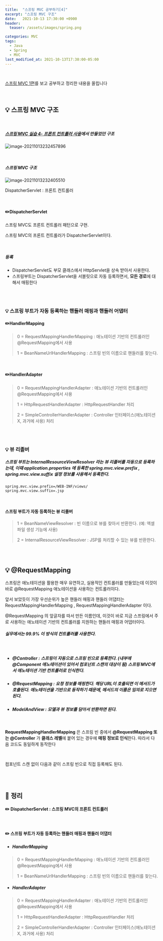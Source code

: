 ```yaml
---
title:  "스프링 MVC 공부하기[4]"
excerpt: "스프링 MVC 구조"
date:   2021-10-13 17:30:00 +0900
header:
  teaser: /assets/images/spring.png

categories: MVC
tags:
  - Java
  - Spring
  - MVC
last_modified_at: 2021-10-13T17:30:00-05:00
---
```


<br/>

[스프링 MVC 1편](https://www.inflearn.com/course/%EC%8A%A4%ED%94%84%EB%A7%81-mvc-1/dashboard)를 보고 공부하고 정리한 내용을 올립니다

<br/>

## 💡 스프링 MVC 구조

<br/>

##### [스프링 MVC 실습 4- 프론트 컨트롤러 사용](https://shindonghun1.github.io/mvc/%EC%8A%A4%ED%94%84%EB%A7%81-MVC-%EC%8B%A4%EC%8A%B5-4/)에서 만들었던 구조

![image-20211013232457896](https://raw.githubusercontent.com/ShinDongHun1/image_repo/main/img/image-20211013232457896.png)

<br/>

##### 스프링 MVC 구조

![image-20211013232405510](https://raw.githubusercontent.com/ShinDongHun1/image_repo/main/img/image-20211013232405510.png)

DispatcherServlet : 프론트 컨트롤러

<br/>

#### ✏️DispatcherServlet

스프링 MVC도 프론트 컨트롤러 패턴으로 구현.

스프링 MVC의 프론트 컨트롤러가 DispatcherServlet이다.

<br/>

##### 등록

- DispatcherServlet도 부모 클래스에서 HttpServlet을 상속 받아서 사용한다.
- 스프링부트는 DispatcherServlet을 서블릿으로 자동 등록하면서, **모든 경로**에 대해서 매핑한다

<script src="https://gist.github.com/ShinDongHun1/e794ee8c48999af2e59b5da5dd5dea90.js"></script>

<br/>

<br/>

### 💡 스프링 부트가 자동 등록하는 핸들러 매핑과 핸들러 어댑터

#### ✏️HandlerMapping

> 0 = RequestMappingHandlerMapping : 애노테이션 기반의 컨트롤러인 @RequestMapping에서 사용 
>
> 1 = BeanNameUrlHandlerMapping : 스프링 빈의 이름으로 핸들러를 찾는다.

<br/>

#### ✏️HandlerAdapter

> 0 = RequestMappingHandlerAdapter : 애노테이션 기반의 컨트롤러인 @RequestMapping에서 사용 
>
> 1 = HttpRequestHandlerAdapter : HttpRequestHandler 처리 
>
> 2 = SimpleControllerHandlerAdapter : Controller 인터페이스(애노테이션X, 과거에 사용) 처리

<br/>

<br/>

### 💡 뷰 리졸버

##### 스프링 부트는 InternalResourceViewResolver 라는 뷰 리졸버를 자동으로 등록하는데, 이때 application.properties 에 등록한 spring.mvc.view.prefix , spring.mvc.view.suffix 설정 정보를 사용해서 등록한다.

```
spring.mvc.view.prefix=/WEB-INF/views/
spring.mvc.view.suffix=.jsp
```

<br/>

#### 스프링 부트가 자동 등록하는 뷰 리졸버

> 1 = BeanNameViewResolver : 빈 이름으로 뷰를 찾아서 반환한다. (예: 엑셀 파일 생성 기능에 사용) 
>
> 2 = InternalResourceViewResolver : JSP를 처리할 수 있는 뷰를 반환한다.

<br/>

<br/>

## 💡 @RequestMapping

스프링은 애노테이션을 활용한 매우 유연하고, 실용적인 컨트롤러를 만들었는데 이것이 바로 @RequestMapping 애노테이션을 사용하는 컨트롤러이다.

앞서 보았듯이 가장 우선순위가 높은 핸들러 매핑과 핸들러 어댑터는 RequestMappingHandlerMapping , RequestMappingHandlerAdapter 이다. 

@RequestMapping 의 앞글자를 따서 만든 이름인데, 이것이 바로 지금 스프링에서 주로 사용하는 애노테이션 기반의 컨트롤러를 지원하는 핸들러 매핑과 어댑터이다. 

##### 실무에서는 99.9% 이 방식의 컨트롤러를 사용한다.

<br/>

<script src="https://gist.github.com/ShinDongHun1/76801cdad7d5e19095c4652f0cb4b173.js"></script>

- ##### @Controller : 스프링이 자동으로 스프링 빈으로 등록한다. (내부에 @Component 애노테이션이 있어서 컴포넌트 스캔의 대상이 됨) 스프링 MVC에서 애노테이션 기반 컨트롤러로 인식한다. 

- ##### @RequestMapping : 요청 정보를 매핑한다. 해당 URL이 호출되면 이 메서드가 호출된다. 애노테이션을 기반으로 동작하기 때문에, 메서드의 이름은 임의로 지으면 된다. 

- ##### ModelAndView : 모델과 뷰 정보를 담아서 반환하면 된다.

<br/>

**RequestMappingHandlerMapping** 은 스프링 빈 중에서 **@RequestMapping 또는 @Controller** 가 **클래스 레벨**에 붙어 있는 경우에 **매핑 정보로 인식**한다. 따라서 다음 코드도 동일하게 동작한다

<script src="https://gist.github.com/ShinDongHun1/b01ea8fa1a9960dab41117bc5e4b51da.js"></script>

<br/>

컴포넌트 스캔 없이 다음과 같이 스프링 빈으로 직접 등록해도 된다.

<script src="https://gist.github.com/ShinDongHun1/60ca77c60f09d217d76d91a235e1f2b5.js"></script>

<br/>

<br/>

## 🧾 정리

#### ✏️ DispatcherServlet : 스프링 MVC의 프론트 컨트롤러

<br/>

#### ✏️  스프링 부트가 자동 등록하는 핸들러 매핑과 핸들러 어댑터

- ##### HandlerMapping

> 0 = RequestMappingHandlerMapping : 애노테이션 기반의 컨트롤러인 @RequestMapping에서 사용 
>
> 1 = BeanNameUrlHandlerMapping : 스프링 빈의 이름으로 핸들러를 찾는다.

- ##### HandlerAdapter

> 0 = RequestMappingHandlerAdapter : 애노테이션 기반의 컨트롤러인 @RequestMapping에서 사용 
>
> 1 = HttpRequestHandlerAdapter : HttpRequestHandler 처리 
>
> 2 = SimpleControllerHandlerAdapter : Controller 인터페이스(애노테이션X, 과거에 사용) 처리